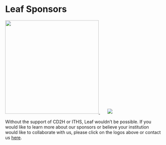 # Leaf Sponsors

<a href="https://www.iths.org/investigators/services/bmi/leaf/" target="_blank">
   <img src="../../images/iths.png" width="300px" />
</a>
&nbsp;&nbsp;&nbsp;&nbsp;&nbsp;
<a href="https://ctsa.ncats.nih.gov/cd2h/" target="_blank">
   <img src="../../images/cd2h.png" />
</a>

Without the support of CD2H or ITHS, Leaf wouldn’t be possible. If you would like to learn more about our sponsors or believe your institution would like to collaborate with us, please click on the logos above or contact us <a href="https://rit.uw.edu/leaf-contact" target="_blank">here</a>.